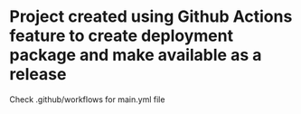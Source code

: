 # Project created using Github Actions feature to create deployment package and make available as a release
Check .github/workflows for main.yml file
